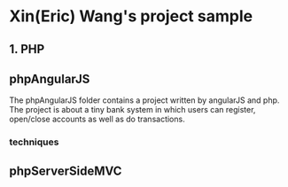 # Xin(Eric) Wang's project sample
## 1. PHP
## phpAngularJS  
The phpAngularJS folder contains a project written by angularJS and php. The project is about a tiny bank system in which users can register, open/close accounts as well as do transactions.  
### techniques
## phpServerSideMVC
